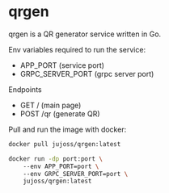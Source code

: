 # qrgen

qrgen is a QR generator service written in Go.

Env variables required to run the service:
- APP_PORT (service port)
- GRPC_SERVER_PORT (grpc server port)

Endpoints
- GET / (main page)
- POST /qr (generate QR)

Pull and run the image with docker:

```bash
docker pull jujoss/qrgen:latest
```

```bash
docker run -dp port:port \ 
    --env APP_PORT=port \ 
    --env GRPC_SERVER_PORT=port \ 
    jujoss/qrgen:latest
```